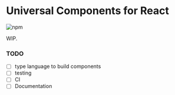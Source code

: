 # Universal Components for React

![npm](https://img.shields.io/npm/v/universal-components-react.svg?style=for-the-badge)

WIP.

### TODO

- [ ] type language to build components
- [ ] testing
- [ ] CI
- [ ] Documentation
